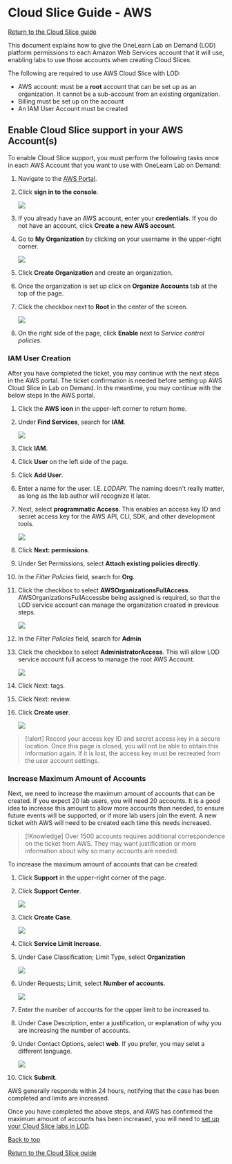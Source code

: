 # Cloud Slice Guide - AWS

[Return to the Cloud Slice guide][back]

This document explains how to give the OneLearn Lab on Demand (LOD) platform permissions to each Amazon Web Services account that it will use, enabling labs to use those accounts when creating Cloud Slices.

The following are required to use AWS Cloud Slice with LOD:

- AWS account: must be a **root** account that can be set up as an organization. It cannot be a sub-account from an existing organization. 
- Billing must be set up on the account
- An IAM User Account must be created

## Enable Cloud Slice support in your AWS Account(s)

To enable Cloud Slice support, you must perform the following tasks once in each AWS Account that you want to use with OneLearn Lab on Demand:

1. Navigate to the [AWS Portal](https://aws.amazon.com/).

1. Click **sign in to the console**.

    ![](../images/sign-in-to-the-console.png)

1. If you already have an AWS account, enter your **credentials**. If you do not have an account, click **Create a new AWS account**. 

1. Go to **My Organization** by clicking on your username in the upper-right corner.

    ![](../images/aws-my-organization.png)

1. Click **Create Organization** and create an organization. 

1. Once the organization is set up click on **Organize Accounts** tab at the top of the page.

1. Click the checkbox next to **Root** in the center of the screen. 

    ![](../images/aws-root.png)

1. On the right side of the page, click **Enable** next to _Service control policies_. 

### IAM User Creation 

 After you have completed the ticket,  you may continue with the next steps in the AWS portal. The ticket confirmation is needed before setting up AWS Cloud Slice in Lab on Demand. In the meantime, you may continue with the below steps in the AWS portal. 

1. Click the **AWS icon** in the upper-left corner to return home. 

1. Under **Find Services**, search for **IAM**. 

    ![](../images/search-for-iam.png)

1. Click **IAM**.

1. Click **User** on the left side of the page. 

1. Click **Add User**. 

1. Enter a name for the user. I.E. _LODAPI_. The naming doesn't really matter, as long as the lab author will recognize it later. 

1. Next, select **programmatic  Access**. This enables an access key ID and secret access key for the AWS API, CLI, SDK, and other development tools. 

    ![](../images/aws-access-type.png)
    
1. Click **Next: permissions**. 

1. Under Set Permissions, select **Attach existing policies directly**. 

1. In the _Filter Policies_ field, search for **Org**.

1. Click the checkbox to select **AWSOrganizationsFullAccess**. AWSOrganizationsFullAccessbe being assigned is required, so that the LOD service account can manage the organization created in previous steps. 

    ![](../images/aws-organizationfullaccess.png)

1. In the _Filter Policies_ field, search for **Admin**

1. Click the checkbox to select **AdministratorAccess**. This will allow LOD service account full access to manage the root AWS Account.

    ![](../images/aws-administrator-access.png)

1. Click Next: tags.

1. Click Next: review.

1. Click **Create user**. 

    ![](../images/aws-create-user.png)

>[!alert] Record your access key ID and secret access key in a secure location. Once this page is closed, you will not be able to obtain this information again. If it is lost, the access key must be recreated from the user account settings. 

### Increase Maximum Amount of Accounts

Next, we need to increase the maximum amount of accounts that can be created. If you expect 20 lab users, you will need 20 accounts. It is a good idea to increase this amount to allow more accounts than needed, to ensure future events will be supported, or if more lab users join the event. A new ticket with AWS will need to be created each time this needs increased. 

>[!Knowledge] Over 1500 accounts requires additional correspondence on the ticket from AWS. They may want justification or more information about why so many accounts are needed.

To increase the maximum amount of accounts that can be created:

1. Click **Support** in the upper-right corner of the page. 

1. Click **Support Center**. 

    ![](../images/aws-support-center.png)

1. Click **Create Case**. 

    ![](../images/create-case.png)

1. Click **Service Limit Increase**. 

1. Under Case Classification; Limit Type, select **Organization**

    ![](../images/case-classification-organizations.png)

1. Under Requests; Limit, select **Number of accounts**. 

    ![](../images/requests-number-of-accounts.png)

1. Enter the number of accounts for the upper limit to be increased to.

1. Under Case Description, enter a justification, or explanation of why you are increasing the number of accounts.

1. Under Contact Options, select **web**. If you prefer, you may selet a different language. 

    ![](../images/contact-options.png)

1. Click **Submit**. 

AWS generally responds within 24 hours, notifying that the case has been completed and limits are increased. 
 
Once you have completed the above steps, and AWS has confirmed the maximum amount of accounts has been increased, you will need to [set up your Cloud Slice labs in LOD](aws-setup-cloud-sub-pool-in-lod.md). 

[Back to top][back-to-top]

[Return to the Cloud Slice guide][back]

[back-to-top]: #cloud-slice-guide---AWS "Return to the top of the document"
[back]: ../cloud-slice.md#enable-cloud-slice-support-in-your-cloud-platform "Return to the Cloud Slice guide"

